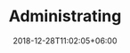 ---
title: "Administrating"
date: 2018-12-28T11:02:05+06:00
description: "Here below all the documentation pages related to **Administration**."
weight: 4
---